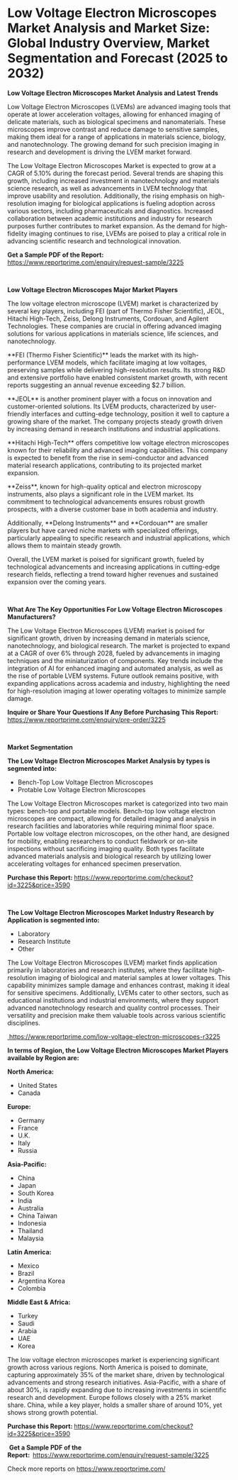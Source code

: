 <p><h1>Low Voltage Electron Microscopes Market Analysis and Market Size: Global Industry Overview, Market Segmentation and Forecast (2025 to 2032)</h1></p><p><strong>Low Voltage Electron Microscopes Market Analysis and Latest Trends</strong></p>
<p><p>Low Voltage Electron Microscopes (LVEMs) are advanced imaging tools that operate at lower acceleration voltages, allowing for enhanced imaging of delicate materials, such as biological specimens and nanomaterials. These microscopes improve contrast and reduce damage to sensitive samples, making them ideal for a range of applications in materials science, biology, and nanotechnology. The growing demand for such precision imaging in research and development is driving the LVEM market forward.</p><p>The Low Voltage Electron Microscopes Market is expected to grow at a CAGR of 5.10% during the forecast period. Several trends are shaping this growth, including increased investment in nanotechnology and materials science research, as well as advancements in LVEM technology that improve usability and resolution. Additionally, the rising emphasis on high-resolution imaging for biological applications is fueling adoption across various sectors, including pharmaceuticals and diagnostics. Increased collaboration between academic institutions and industry for research purposes further contributes to market expansion. As the demand for high-fidelity imaging continues to rise, LVEMs are poised to play a critical role in advancing scientific research and technological innovation.</p></p>
<p><strong>Get a Sample PDF of the Report:&nbsp;</strong> <a href="https://www.reportprime.com/enquiry/request-sample/3225?utm_campaign=2181&utm_medium=2&utm_source=Github&utm_content=ia&utm_term=18032025&utm_id=low-voltage-electron-microscopes">https://www.reportprime.com/enquiry/request-sample/3225</a></p>
<p>&nbsp;</p>
<p><strong>Low Voltage Electron Microscopes Major Market Players</strong></p>
<p><p>The low voltage electron microscope (LVEM) market is characterized by several key players, including FEI (part of Thermo Fisher Scientific), JEOL, Hitachi High-Tech, Zeiss, Delong Instruments, Cordouan, and Agilent Technologies. These companies are crucial in offering advanced imaging solutions for various applications in materials science, life sciences, and nanotechnology.</p><p>**FEI (Thermo Fisher Scientific)** leads the market with its high-performance LVEM models, which facilitate imaging at low voltages, preserving samples while delivering high-resolution results. Its strong R&D and extensive portfolio have enabled consistent market growth, with recent reports suggesting an annual revenue exceeding $2.7 billion.</p><p>**JEOL** is another prominent player with a focus on innovation and customer-oriented solutions. Its LVEM products, characterized by user-friendly interfaces and cutting-edge technology, position it well to capture a growing share of the market. The company projects steady growth driven by increasing demand in research institutions and industrial applications.</p><p>**Hitachi High-Tech** offers competitive low voltage electron microscopes known for their reliability and advanced imaging capabilities. This company is expected to benefit from the rise in semi-conductor and advanced material research applications, contributing to its projected market expansion.</p><p>**Zeiss**, known for high-quality optical and electron microscopy instruments, also plays a significant role in the LVEM market. Its commitment to technological advancements ensures robust growth prospects, with a diverse customer base in both academia and industry.</p><p>Additionally, **Delong Instruments** and **Cordouan** are smaller players but have carved niche markets with specialized offerings, particularly appealing to specific research and industrial applications, which allows them to maintain steady growth.</p><p>Overall, the LVEM market is poised for significant growth, fueled by technological advancements and increasing applications in cutting-edge research fields, reflecting a trend toward higher revenues and sustained expansion over the coming years.</p></p>
<p>&nbsp;</p>
<p><strong>What Are The Key Opportunities For Low Voltage Electron Microscopes Manufacturers?</strong></p>
<p><p>The Low Voltage Electron Microscopes (LVEM) market is poised for significant growth, driven by increasing demand in materials science, nanotechnology, and biological research. The market is projected to expand at a CAGR of over 6% through 2028, fueled by advancements in imaging techniques and the miniaturization of components. Key trends include the integration of AI for enhanced imaging and automated analysis, as well as the rise of portable LVEM systems. Future outlook remains positive, with expanding applications across academia and industry, highlighting the need for high-resolution imaging at lower operating voltages to minimize sample damage.</p></p>
<p><strong>Inquire or Share Your Questions If Any Before Purchasing This Report:</strong> <a href="https://www.reportprime.com/enquiry/pre-order/3225?utm_campaign=2181&utm_medium=2&utm_source=Github&utm_content=ia&utm_term=18032025&utm_id=low-voltage-electron-microscopes">https://www.reportprime.com/enquiry/pre-order/3225</a></p>
<p>&nbsp;</p>
<p><strong>Market Segmentation</strong></p>
<p><strong>The Low Voltage Electron Microscopes Market Analysis by types is segmented into:</strong></p>
<p><ul><li>Bench-Top Low Voltage Electron Microscopes</li><li>Protable Low Voltage Electron Microscopes</li></ul></p>
<p><p>The Low Voltage Electron Microscopes market is categorized into two main types: bench-top and portable models. Bench-top low voltage electron microscopes are compact, allowing for detailed imaging and analysis in research facilities and laboratories while requiring minimal floor space. Portable low voltage electron microscopes, on the other hand, are designed for mobility, enabling researchers to conduct fieldwork or on-site inspections without sacrificing imaging quality. Both types facilitate advanced materials analysis and biological research by utilizing lower accelerating voltages for enhanced specimen preservation.</p></p>
<p><strong>Purchase this Report:&nbsp;</strong><a href="https://www.reportprime.com/checkout?id=3225&price=3590&utm_campaign=2181&utm_medium=2&utm_source=Github&utm_content=ia&utm_term=18032025&utm_id=low-voltage-electron-microscopes">https://www.reportprime.com/checkout?id=3225&price=3590</a></p>
<p>&nbsp;</p>
<p><strong>The Low Voltage Electron Microscopes Market Industry Research by Application is segmented into:</strong></p>
<p><ul><li>Laboratory</li><li>Research Institute</li><li>Other</li></ul></p>
<p><p>The Low Voltage Electron Microscopes (LVEM) market finds application primarily in laboratories and research institutes, where they facilitate high-resolution imaging of biological and material samples at lower voltages. This capability minimizes sample damage and enhances contrast, making it ideal for sensitive specimens. Additionally, LVEMs cater to other sectors, such as educational institutions and industrial environments, where they support advanced nanotechnology research and quality control processes. Their versatility and precision make them valuable tools across various scientific disciplines.</p></p>
<p><a href="https://www.reportprime.com/low-voltage-electron-microscopes-r3225?utm_campaign=2181&utm_medium=2&utm_source=Github&utm_content=ia&utm_term=18032025&utm_id=low-voltage-electron-microscopes">&nbsp;https://www.reportprime.com/low-voltage-electron-microscopes-r3225</a></p>
<p><strong>In terms of Region, the Low Voltage Electron Microscopes Market Players available by Region are:</strong></p>
<p>
    <p> <strong> North America: </strong>
        <ul>
            <li>United States</li>
            <li>Canada</li>
        </ul>
        </p> 
    <p> <strong> Europe: </strong>
        <ul>
            <li>Germany</li>
            <li>France</li>
            <li>U.K.</li>
            <li>Italy</li>
            <li>Russia</li>
        </ul>
        </p> 
    <p> <strong> Asia-Pacific: </strong>
        <ul>
            <li>China</li>
            <li>Japan</li>
            <li>South Korea</li>
            <li>India</li>
            <li>Australia</li>
            <li>China Taiwan</li>
            <li>Indonesia</li>
            <li>Thailand</li>
            <li>Malaysia</li>
        </ul>
        </p> 
    <p> <strong> Latin America: </strong>
        <ul>
            <li>Mexico</li>
            <li>Brazil</li>
            <li>Argentina Korea</li>
            <li>Colombia</li>
        </ul>
        </p> 
    <p> <strong> Middle East & Africa: </strong>
        <ul>
            <li>Turkey</li>
            <li>Saudi</li>
            <li>Arabia</li>
            <li>UAE</li>
            <li>Korea</li>
        </ul>
    </p>
    </p>
<p><p>The low voltage electron microscopes market is experiencing significant growth across various regions. North America is poised to dominate, capturing approximately 35% of the market share, driven by technological advancements and strong research initiatives. Asia-Pacific, with a share of about 30%, is rapidly expanding due to increasing investments in scientific research and development. Europe follows closely with a 25% market share. China, while a key player, holds a smaller share of around 10%, yet shows strong growth potential.</p></p>
<p><strong>Purchase this Report: </strong><a href="https://www.reportprime.com/checkout?id=3225&price=3590&utm_campaign=2181&utm_medium=2&utm_source=Github&utm_content=ia&utm_term=18032025&utm_id=low-voltage-electron-microscopes">https://www.reportprime.com/checkout?id=3225&price=3590</a></p>
<p>&nbsp;<strong>Get a Sample PDF of the Report:&nbsp;&nbsp;</strong><a href="https://www.reportprime.com/enquiry/request-sample/3225?utm_campaign=2181&utm_medium=2&utm_source=Github&utm_content=ia&utm_term=18032025&utm_id=low-voltage-electron-microscopes">https://www.reportprime.com/enquiry/request-sample/3225</a></p>
<p><strong></strong></p>
<p>Check more reports on <a href="https://www.reportprime.com/?utm_campaign=2181&utm_medium=2&utm_source=Github&utm_content=ia&utm_term=18032025&utm_id=low-voltage-electron-microscopes">https://www.reportprime.com/</a></p>